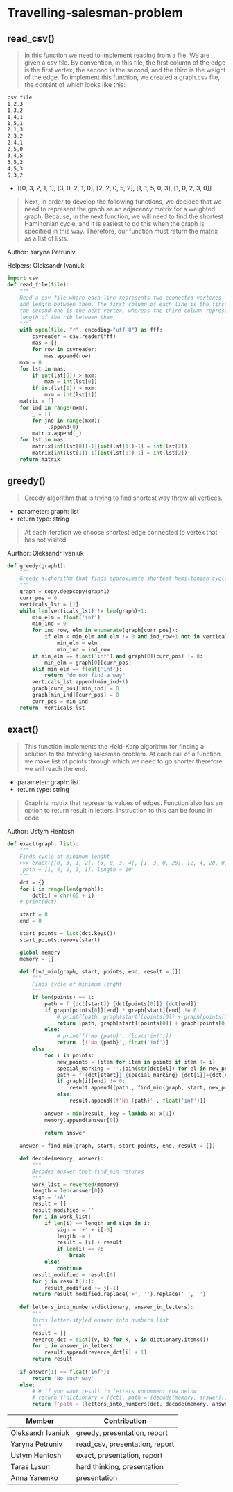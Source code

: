 # Travelling-salesman-problem

## read_csv()

> In this function we need to implement reading from a file. We are given a csv file. By convention, in this file, the first column of the edge is the first vertex, the second is the second, and the third is the weight of the edge. To implement this function, we created a graph.csv file, the content of which looks like this:
> 

```css
csv file
1,2,3
1,3,2
1,4,1
1,5,1
2,1,3
2,3,2
2,4,1
2,5,0
3,4,5
3,5,2
4,5,3
5,3,2
```

- [[0, 3, 2, 1, 1], [3, 0, 2, 1, 0], [2, 2, 0, 5, 2], [1, 1, 5, 0, 3], [1, 0, 2, 3, 0]]

> Next, in order to develop the following functions, we decided that we need to represent the graph as an adjacency matrix for a weighted graph. Because, in the next function, we will need to find the shortest Hamiltonian cycle, and it is easiest to do this when the graph is specified in this way. Therefore, our function must return the matrix as a list of lists.
> 

Author: Yaryna Petruniv

Helpers: Oleksandr Ivaniuk 

```python
import csv
def read_file(file):
    """
    Read a csv file where each line represents two connected vertexes
    and length between them. The first column of each line is the first vertex,
    the second one is the next vertex, whereas the third column represents the
    length of the rib between them.
    """
    with open(file, "r", encoding="utf-8") as fff:
        csvreader = csv.reader(fff)
        mas = []
        for row in csvreader:
            mas.append(row)
    mxm = 0
    for lst in mas:
        if int(lst[0]) > mxm:
            mxm = int(lst[0])
        if int(lst[1]) > mxm:
            mxm = int(lst[1])
    matrix = []
    for ind in range(mxm):
        _ = []
        for jnd in range(mxm):
            _.append(0)
        matrix.append(_)
    for lst in mas:
        matrix[int(lst[0])-1][int(lst[1])-1] = int(lst[2])
        matrix[int(lst[1])-1][int(lst[0])-1] = int(lst[2])
    return matrix
```

## greedy()

> Greedy algorithm that is trying to find shortest way throw all vertices.
> 
- parameter: graph: list
- return type: string

> At each iteration we choose shortest edge connected to vertex that has not visited
> 

Aurthor: Oleksandr Ivaniuk 

```python
def greedy(graph1):
    """
    Greedy alghorithm that finds approximate shortest hamiltonian cycle
    """
    graph = copy.deepcopy(graph1)
    curr_pos = 0
    verticals_lst = [1]
    while len(verticals_lst) != len(graph)+1:
        min_elm = float('inf')
        min_ind = 0
        for ind_row, elm in enumerate(graph[curr_pos]):
            if elm < min_elm and elm != 0 and ind_row+1 not in verticals_lst:
                min_elm = elm
                min_ind = ind_row
        if min_elm == float('inf') and graph[0][curr_pos] != 0:
            min_elm = graph[0][curr_pos]
        elif min_elm == float('inf'):
            return "do not find a way" 
        verticals_lst.append(min_ind+1)
        graph[curr_pos][min_ind] = 0
        graph[min_ind][curr_pos] = 0
        curr_pos = min_ind
    return  verticals_lst
```

## exact()

> This function implements the Held-Karp algorithm for finding a solution to the traveling salesman problem. At each call of a function we make list of points through which we need to go shorter therefore we will reach the end.
> 
- parameter: graph: list
- return type: string

> Graph is matrix that represents values of edges. Function also has an option to return result in letters. Instruction to this can be found in code.
> 

Author: Ustym Hentosh

```python
def exact(graph: list):
    """
    Finds cycle of minimum lenght
    >>> exact([[0, 3, 1, 2], [3, 0, 3, 4], [1, 3, 0, 20], [2, 4, 20, 0]])
    'path = [1, 4, 2, 3, 1], length = 10'
    """
    dct = {}
    for i in range(len(graph)):
        dct[i] = chr(65 + i)
    # print(dct)

    start = 0
    end = 0

    start_points = list(dct.keys())
    start_points.remove(start)

    global memory
    memory = []

    def find_min(graph, start, points, end, result = []):
        """
        Finds cycle of minimum lenght
        """
        if len(points) == 1:
            path = f'{dct[start]} {dct[points[0]]} {dct[end]}'
            if graph[points[0]][end] * graph[start][end] != 0:
                # print([path, graph[start][points[0]] + graph[points[0]][end] ])
                return [path, graph[start][points[0]] + graph[points[0]][end] ]
            else:
                # print([f'No {path}', float('inf')])
                return  [f'No {path}', float('inf')]
        else:
            for i in points:
                new_points = [item for item in points if item != i]
                special_marking = ''.join(str(dct[el]) for el in new_points)
                path = f'{dct[start]} {special_marking} {dct[i]}+{dct[end]}'
                if graph[i][end] != 0:
                    result.append([path , find_min(graph, start, new_points, i, [])[1] + graph[i][end]])
                else:
                    result.append([f'No {path}' , float('inf')])
            
            answer = min(result, key = lambda x: x[1])
            memory.append(answer[0])
            
            return answer
    
    answer = find_min(graph, start, start_points, end, result = [])

    def decode(memory, answer):
        """
        Decodes answer that find_min returns
        """
        work_list = reversed(memory)
        length = len(answer[0])
        sign = '+A'
        result = []
        result_modified = ''
        for i in work_list:
            if len(i) == length and sign in i:
                sign = '+' + i[-3]
                length -= 1
                result = [i] + result
                if len(i) == 7:
                    break
            else:
                continue
        result_modified = result[0]
        for j in result[1:]:
            result_modified += j[-1]
        return result_modified.replace('+', '').replace(' ', '')
    
    def letters_into_numbers(dictionary, answer_in_letters):
        """
        Turns letter-styled answer into numbers list
        """
        result = []
        reverce_dct = dict((v, k) for k, v in dictionary.items())
        for i in answer_in_letters:
            result.append(reverce_dct[i] + 1)
        return result
    
    if answer[1] == float('inf'):
        return 'No such way'
    else:
        # # if you want result in letters uncomment row below
        # return f'dictionary = {dct}, path = {decode(memory, answer)}, length = {answer[1]}'
        return f'path = {letters_into_numbers(dct, decode(memory, answer))}, length = {answer[1]}'
```

| Member | Contribution |
| --- | --- |
| Oleksandr Ivaniuk  | greedy, presentation, report |
| Yaryna Petruniv | read_csv, presentation, report |
| Ustym Hentosh | exact, presentation, report |
| Taras Lysun | hard thinking, presentation |
| Anna Yaremko | presentation |
